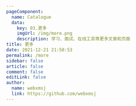 ```yaml
---
pageComponent: 
  name: Catalogue
  data: 
    key: 03.更多
    imgUrl: /img/more.png
    description: 学习、面试、在线工具等更多文章和页面
title: 更多
date: 2021-12-21 21:50:53
permalink: /more
sidebar: false
article: false
comment: false
editLink: false
author: 
  name: webxmsj
  link: https://github.com/webxmsj
---
```

